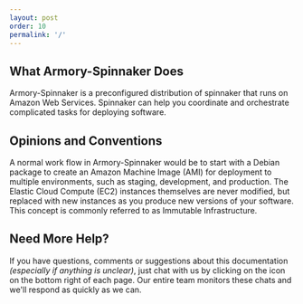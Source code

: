 ```yaml
---
layout: post
order: 10
permalink: '/'
---
```


## What Armory-Spinnaker Does

Armory-Spinnaker is a preconfigured distribution of spinnaker that runs on Amazon Web Services. Spinnaker can help you coordinate and orchestrate complicated tasks for deploying software. 


## Opinions and Conventions

A normal work flow in Armory-Spinnaker would be to start with a Debian package to create an Amazon Machine Image (AMI) for deployment to multiple environments, such as staging, development, and production. The Elastic Cloud Compute (EC2) instances themselves are never modified, but replaced with new instances as you produce new versions of your software. This concept is commonly referred to as Immutable Infrastructure.


## Need More Help? 

If you have questions, comments or suggestions about this documentation *(especially if anything is unclear)*, just chat with us by clicking on the icon on the bottom right of each page.  Our entire team monitors these chats and we'll respond as quickly as we can.